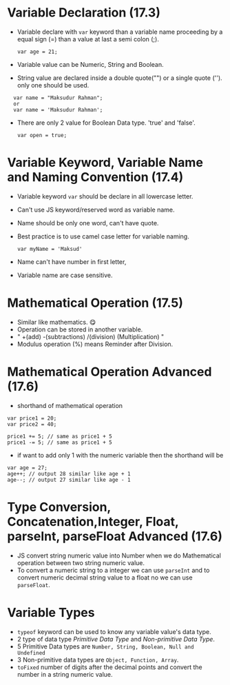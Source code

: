# Variable Declaration (17.3)

- Variable declare with `var` keyword than a variable name proceeding by a equal sign (=) than a value at last a semi colon (;).

  `var age = 21;`

- Variable value can be Numeric, String and Boolean.
- String value are declared inside a double quote("") or a single quote (''). only one should be used.

```
  var name = "Maksudur Rahman";
  or
  var name = 'Maksudur Rahman';
```

- There are only 2 value for Boolean Data type. 'true' and 'false'.

  `var open = true;`

# Variable Keyword, Variable Name and Naming Convention (17.4)

- Variable keyword `var` should be declare in all lowercase letter.
- Can't use JS keyword/reserved word as variable name.
- Name should be only one word, can't have quote.
- Best practice is to use camel case letter for variable naming.

  `var myName = 'Maksud'`

- Name can't have number in first letter,
- Variable name are case sensitive.

# Mathematical Operation (17.5)

- Similar like mathematics. 😋
- Operation can be stored in another variable.
- " +(add) -(subtractions) /(division) (Multiplication) "
- Modulus operation (%) means Reminder after Division.

# Mathematical Operation Advanced (17.6)

- shorthand of mathematical operation

```
var price1 = 20;
var price2 = 40;

price1 += 5; // same as price1 + 5
price1 -= 5; // same as price1 + 5

```

- if want to add only 1 with the numeric variable then the shorthand will be

```
var age = 27;
age++; // output 28 similar like age + 1
age--; // output 27 similar like age - 1
```

# Type Conversion, Concatenation,Integer, Float, parseInt, parseFloat Advanced (17.6)

- JS convert string numeric value into Number when we do Mathematical operation between two string numeric value.
- To convert a numeric string to a integer we can use `parseInt` and to convert numeric decimal string value to a float no we can use `parseFloat`.

# Variable Types

- `typeof` keyword can be used to know any variable value's data type.
- 2 type of data type _Primitive Data Type_ and _Non-primitive Data Type_.
- 5 Primitive Data types are `Number, String, Boolean, Null and Undefined`
- 3 Non-primitive data types are `Object, Function, Array`.
- `toFixed` number of digits after the decimal points and convert the number in a string numeric value.
